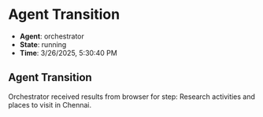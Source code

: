 # Agent Transition

- **Agent**: orchestrator
- **State**: running
- **Time**: 3/26/2025, 5:30:40 PM

## Agent Transition

Orchestrator received results from browser for step: Research activities and places to visit in Chennai.

